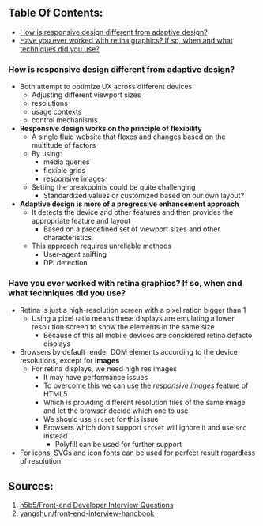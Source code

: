 ## Table Of Contents:
- [How is responsive design different from adaptive design?](#How-is-responsive-design-different-from-adaptive-design?)
- [Have you ever worked with retina graphics? If so, when and what techniques did you use?](#have-you-ever-worked-with-retina-graphics-if-so-when-and-what-techniques-did-you-use)


### How is responsive design different from adaptive design?
- Both attempt to optimize UX across different devices
    - Adjusting different viewport sizes
    - resolutions
    - usage contexts
    - control mechanisms
- **Responsive design works on the principle of flexibility**
    - A single fluid website that flexes and changes based on the multitude of factors
    - By using:
        - media queries
        - flexible grids
        - responsive images
    - Setting the breakpoints could be quite challenging
        - Standardized values or customized based on our own layout?
- **Adaptive design is more of a progressive enhancement approach**
    - It detects the device and other features and then provides the appropriate feature and layout
        - Based on a predefined set of viewport sizes and other characteristics 
    - This approach requires unreliable methods
        - User-agent sniffing
        - DPI detection

### Have you ever worked with retina graphics? If so, when and what techniques did you use?
- Retina is just a high-resolution screen with a pixel ration bigger than 1
    - Using a pixel ratio means these displays are emulating a lower resolution screen to show the elements in the same size
        - Because of this all mobile devices are considered retina defacto displays
- Browsers by default render DOM elements according to the device resolutions, except for **images**
    - For retina displays, we need high res images
        - It may have performance issues
        - To overcome this we can use the *responsive images* feature of HTML5
        - Which is providing different resolution files of the same image and let the browser decide which one to use
        - We should use `srcset` for this issue
        - Browsers which don't support `srcset` will ignore it and use `src` instead 
            - Polyfill can be used for further support
- For icons, SVGs and icon fonts can be used for perfect result regardless of resolution




## Sources:
1. [h5b5/Front-end Developer Interview Questions](https://github.com/h5bp/Front-end-Developer-Interview-Questions)
2. [yangshun/front-end-interview-handbook](https://github.com/yangshun/front-end-interview-handbook)

